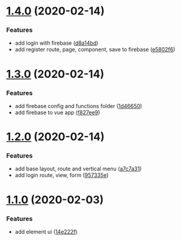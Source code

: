 # [1.4.0](https://github.com/letanure/headles-cms/compare/v1.3.0...v1.4.0) (2020-02-14)


### Features

* add login with firebase ([d8a14bd](https://github.com/letanure/headles-cms/commit/d8a14bdce37379752d14c5ea2c91d71848528081))
* add register route, page, component, save to firebase ([e5802f6](https://github.com/letanure/headles-cms/commit/e5802f65a23008e77c699b6a1700e51c60e7c625))

# [1.3.0](https://github.com/letanure/headles-cms/compare/v1.2.0...v1.3.0) (2020-02-14)


### Features

* add firebase config and functions folder ([1d46650](https://github.com/letanure/headles-cms/commit/1d466507b6acd20a2d312ab3bc02f6dddfc61707))
* add firebase to vue app ([f827ee9](https://github.com/letanure/headles-cms/commit/f827ee9315f9ad87d427f592b6ebd2b72d25245b))

# [1.2.0](https://github.com/letanure/headles-cms/compare/v1.1.0...v1.2.0) (2020-02-14)


### Features

* add base layout, route and vertical menu ([a7c7a31](https://github.com/letanure/headles-cms/commit/a7c7a3175cbc0deb3f2377cce78ed5a8dde87ca9))
* add login route, view, form ([957335e](https://github.com/letanure/headles-cms/commit/957335e32423aa03d388231510d05e974ce8281d))

# [1.1.0](https://github.com/letanure/headles-cms/compare/v1.0.0...v1.1.0) (2020-02-03)


### Features

* add element ui ([14e222f](https://github.com/letanure/headles-cms/commit/14e222f688cdfb0ddc25c30066c277d9fc709f04))
